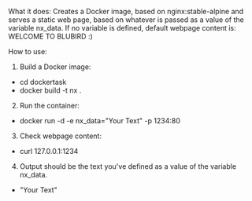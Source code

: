 What it does: 
Creates a Docker image, based on nginx:stable-alpine and serves a static web page, based on whatever is passed as a value of the variable nx_data. If no variable is defined, default webpage content is:
WELCOME TO BLUBIRD :)

How to use:
1. Build a Docker image:
  - cd dockertask
  - docker build -t nx .
2. Run the container:
  - docker run -d -e nx_data="Your Text" -p 1234:80
3. Check webpage content:
  - curl 127.0.0.1:1234
4. Output should be the text you've defined as a value of the variable nx_data.
  - "Your Text"
